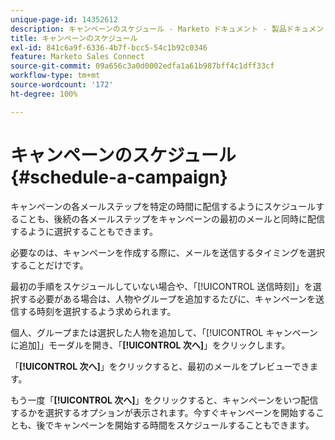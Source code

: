 ```yaml
---
unique-page-id: 14352612
description: キャンペーンのスケジュール - Marketo ドキュメント - 製品ドキュメント
title: キャンペーンのスケジュール
exl-id: 841c6a9f-6336-4b7f-bcc5-54c1b92c0346
feature: Marketo Sales Connect
source-git-commit: 09a656c3a0d0002edfa1a61b987bff4c1dff33cf
workflow-type: tm+mt
source-wordcount: '172'
ht-degree: 100%

---
```


# キャンペーンのスケジュール {#schedule-a-campaign}

キャンペーンの各メールステップを特定の時間に配信するようにスケジュールすることも、後続の各メールステップをキャンペーンの最初のメールと同時に配信するように選択することもできます。

必要なのは、キャンペーンを作成する際に、メールを送信するタイミングを選択することだけです。

最初の手順をスケジュールしていない場合や、「[!UICONTROL 送信時刻]」を選択する必要がある場合は、人物やグループを追加するたびに、キャンペーンを送信する時刻を選択するよう求められます。

個人、グループまたは選択した人物を追加して、「[!UICONTROL キャンペーンに追加]」モーダルを開き、「**[!UICONTROL 次へ]**」をクリックします。

「**[!UICONTROL 次へ]**」をクリックすると、最初のメールをプレビューできます。

もう一度「**[!UICONTROL 次へ]**」をクリックすると、キャンペーンをいつ配信するかを選択するオプションが表示されます。今すぐキャンペーンを開始することも、後でキャンペーンを開始する時間をスケジュールすることもできます。
